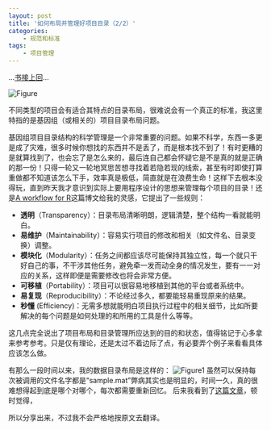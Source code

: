 ```yaml
---
layout: post
title: '如何布局并管理好项目目录（2/2）'
categories:
    - 规范和标准
tags:
    - 项目管理
---
```


...[书接上回]()...

![Figure](http://blog-fungenomics-com.qiniudn.com/st.post.2015-01-13-Fig1-1.png)

不同类型的项目会有适合其特点的目录布局，很难说会有一个真正的标准，我这里特指的是基因组（或相关的）项目目录布局问题。

基因组项目目录结构的科学管理是一个非常重要的问题。如果不科学，东西一多更是成了灾难，很多时候你想找的东西并不是丢了，而是根本找不到了！有时更糟的是就算找到了，也会忘了是怎么来的，最后连自己都会怀疑它是不是真的就是正确的那一份！只得一轮又一轮地冥思苦想寻找着若隐若现的线索，甚至有时即使打算重做都不知道该怎么下手，效率真是极低，简直就是在浪费生命！这样下去根本没得玩，直到昨天我才意识到实际上要用程序设计的思想来管理每个项目的目录！还是[A workflow for R](http://blog.revolutionanalytics.com/2010/10/a-workflow-for-r.html)这篇博文给我的灵感，它提出了一些规则：

* __透明__（Transparency）：目录布局清晰明朗，逻辑清楚，整个结构一看就能明白。    
* __易维护__（Maintainability）：容易实行项目的修改和相关（如文件名、目录变换）调整。           
* __模块化__（Modularity）：任务之间都应该尽可能保持其独立性，每一个就只干好自己的事，不干涉其他任务，避免牵一发而动全身的情况发生，要有一一对应的关系，这样即便是需要修改也将会非常方便。     
* __可移植__（Portability）：项目可以很容易地移植到其他的平台或者系统中。     
* __易复现__（Reproducibility）：不论经过多久，都要能轻易重现原来的结果。     
* __秒懂__ (Efficiency)：无需多想就能明白项目执行过程中的相关细节，比如所要解决的每个问题是如何处理的和所用的工具是什么等等。

这几点完全说出了项目布局和目录管理所应达到的目的和状态，值得铭记于心多拿来参考参考。只是仅有理论，还是太过不着边际了点，有必要弄个例子来看看具体应该怎么做。

有那么一段时间以来，我的数据目录布局是这样的：
![Figure1](http://blog-fungenomics-com.qiniudn.com/32015-01-13-Fig2.png)
虽然可以保持每次被调用的文件名字都是“sample.mat”弊病其实也是明显的，时间一久，真的很难想得起到底是哪个对哪个，每次都需要重新回忆。
后来我看到了[这篇文章](http://software-carpentry.org/v4/data/mgmt.html)，顿时觉得，

所以分享出来，不过我不会严格地按原文去翻译。






